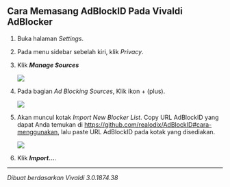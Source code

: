 ## Cara Memasang AdBlockID Pada Vivaldi AdBlocker

1. Buka halaman *Settings*.
2. Pada menu sidebar sebelah kiri, klik *Privacy*.
3. Klik **_Manage Sources_**

   ![](https://i.imgur.com/15VatL0.png)

4. Pada bagian *Ad Blocking Sources*, Klik ikon + (plus).

   ![](https://i.imgur.com/IBwn8H8.png)

5. Akan muncul kotak *Import New Blocker List*. Copy URL AdBlockID yang dapat Anda temukan di https://github.com/realodix/AdBlockID#cara-menggunakan, lalu paste URL AdBlockID pada kotak yang disediakan.

   ![](https://i.imgur.com/zBKVVGr.png)

6. Klik **_Import..._**.

---
_Dibuat berdasarkan Vivaldi 3.0.1874.38_
